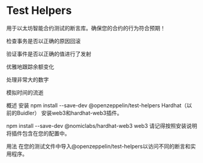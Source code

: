 # Test Helpers
用于以太坊智能合约测试的断言库。确保您的合约的行为符合预期！

检查事务是否以正确的原因回滚

验证事件是否以正确的值进行了发射

优雅地跟踪余额变化

处理非常大的数字

模拟时间的流逝

概述
安装
npm install --save-dev @openzeppelin/test-helpers
Hardhat（以前的Buidler）
安装web3和hardhat-web3插件。

npm install --save-dev @nomiclabs/hardhat-web3 web3
请记得按照安装说明将插件包含在您的配置中。

用法
在您的测试文件中导入@openzeppelin/test-helpers以访问不同的断言和实用程序。